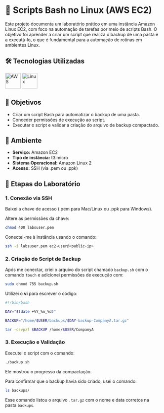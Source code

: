 #  🐧 Scripts Bash no Linux (AWS EC2)

Este projeto documenta um laboratório prático em uma instância Amazon Linux EC2, com foco na automação de tarefas por meio de scripts Bash. O objetivo foi aprender a criar um script que realiza o backup de uma pasta e a executá-lo, o que é fundamental para a automação de rotinas em ambientes Linux.

## 🛠️ Tecnologias Utilizadas

<div align="left"> 
  <img src="https://cdn.jsdelivr.net/gh/devicons/devicon/icons/amazonwebservices/amazonwebservices-original-wordmark.svg" alt="AWS" width="50" height="50"/> 
  <img src="https://cdn.jsdelivr.net/gh/devicons/devicon/icons/linux/linux-original.svg" alt="Linux" width="50" height="50"/>
</div>

## 🎯 Objetivos

- Criar um script Bash para automatizar o backup de uma pasta. 
- Conceder permissões de execução ao script. 
- Executar o script e validar a criação do arquivo de backup compactado. 

## 🚀 Ambiente

- **Serviço:** Amazon EC2 
- **Tipo de instância:** t3.micro 
- **Sistema Operacional:** Amazon Linux 2 
- **Acesso:** SSH (via .pem ou .ppk) 

## 📌 Etapas do Laboratório

### 1. Conexão via SSH  

Baixei a chave de acesso (.pem para Mac/Linux ou .ppk para Windows). 

Altere as permissões da chave: 
```bash
chmod 400 labsuser.pem
```

Conectei-me à instância usando o comando: 
```bash
ssh -i labsuser.pem ec2-user@<public-ip>
```

### 2. Criação do Script de Backup  

Após me conectar, criei o arquivo do script chamado `backup.sh` com o comando `touch` e adicionei permissões de execução com: 
```bash
sudo chmod 755 backup.sh
```

Utilizei o **vi** para escrever o código: 
```bash
#!/bin/bash

DAY="$(date +%Y_%m_%d)"

BACKUP="/home/$USER/backups/$DAY-backup-CompanyA.tar.gz"

tar -csvpzf $BACKUP /home/$USER/CompanyA
```

### 3. Execução e Validação  

Executei o script com o comando: 
```bash
./backup.sh
```

Ele mostrou o progresso da compactação. 

Para confirmar que o backup havia sido criado, usei o comando: 
```bash
ls backups/
```

Esse comando listou o arquivo `.tar.gz` com o nome e data corretos na pasta `backups`.

